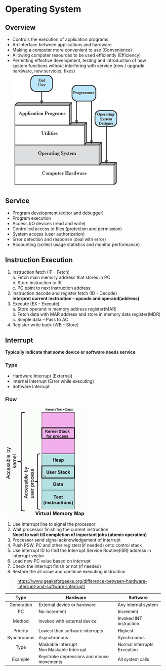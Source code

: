 # Operating System

## Overview
- Controls the execution of application programs
- An Interface between applications and hardware
- Making a computer more convenient to use (Convenience)
- Allowing computer resources to be used efficiently (Efficiency)
- Permitting effective development, testing and introduction of new system functions without interfering with service (new / upgrade hardware, new services, fixes)  
![OS interface](Image/os_interface.png)

## Service
- Program development (editor and debugger)
- Program execution
- Access I/O devices (read and write)
- Controlled access to files (protection and permission)
- System access (user authorization)
- Error detection and response (deal with error)
- Accounting (collect usage statistics and monitor performance)

## Instruction Execution
1. Instruction fetch (IF - Fetch)  
  a. Fetch main memory address that stores in PC  
  b. Store instruction to IR  
  c. PC point to next instruction address
2. Instruction decode and register fetch (ID - Decode)  
**Interpret current instruction – opcode and operand(address)**
3. Execute (EX - Execute)  
  a. Store operand in memory address register(MAR)  
  b. Fetch data with MAR address and store in memory data register(MDR)  
  c. Simple data – Pass to AC
4. Register write back (WB - Store)

## Interrupt
**Typically indicate that some device or software needs service**
### Type
- Hardware Interrupt (External)
- Internal Interrupt (Error while executing)
- Software Interrupt
### Flow
![Memory Stack](Image/memory_stack.png)  
1. Use interrupt line to signal the processor  
2. Wait processor finishing the current instruction  
  **Need to wait till completion of important jobs (atomic operation)**  
3. Processor send signal acknowledgement of interrupt  
4. Push PSW, PC and other registers(if needed) onto control stack  
5. Use interrupt ID to find the Interrupt Service Routine(ISR) address in interrupt vector  
6. Load new PC value based on interrupt  
7. Check the interrupt finish or not (if needed)  
8. Restore the all value and continue executing instruction
> https://www.geeksforgeeks.org/difference-between-hardware-interrupt-and-software-interrupt/

| Type | Hardware | Software |
| :---: | --- | --- |
| Generation | External device or hardware | Any internal system |
| PC | No increment | Increment |
| Method | invoked with external device | Invoked INT instruction |
| Priority | Lowest than software interrupts | Highest |
| Synchronous | Asynchronous | Synchronous |
| Type | Maskable Interrupt <br/> Non Maskable Interrupt | Normal Interrupts <br/> Exception |
| Example | Keystroke depressions and mouse movements | All system calls |
